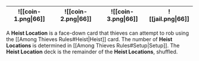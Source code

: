 |![[coin-1.png\|66]]|![[coin-2.png\|66]]|![[coin-3.png\|66]]|![[jail.png\|66]]|
|-|-|-|-|

A **Heist  Location** is a face-down card that thieves can attempt to rob using the [[Among Thieves Rules#Heist|Heist]] card. The number of **Heist Locations** is determined in [[Among Thieves Rules#Setup|Setup]]. The **Heist Location** deck is the remainder of the **Heist Locations**, shuffled.